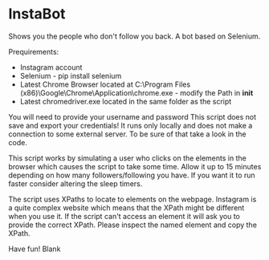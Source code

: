 # InstaBot
Shows you the people who don't follow you back. A bot based on Selenium.

Prequirements: 
- Instagram account
- Selenium - pip install selenium
- Latest Chrome Browser located at C:\Program Files (x86)\Google\Chrome\Application\chrome.exe - modify the Path in __init__
- Latest chromedriver.exe located in the same folder as the script

You will need to provide your username and password
This script does not save and export your credentials! It runs only locally and does not make a connection
to some external server.
To be sure of that take a look in the code.

This script works by simulating a user who clicks on the elements in the browser which causes the script to take some time.
Allow it up to 15 minutes depending on how many followers/following you have.
If you want it to run faster consider altering the sleep timers.

The script uses XPaths to locate to elements on the webpage. Instagram is a quite complex website which means that the
XPath might be different when you use it. If the script can't access an element it will ask you to provide the
correct XPath. Please inspect the named element and copy the XPath.

Have fun!
Blank
